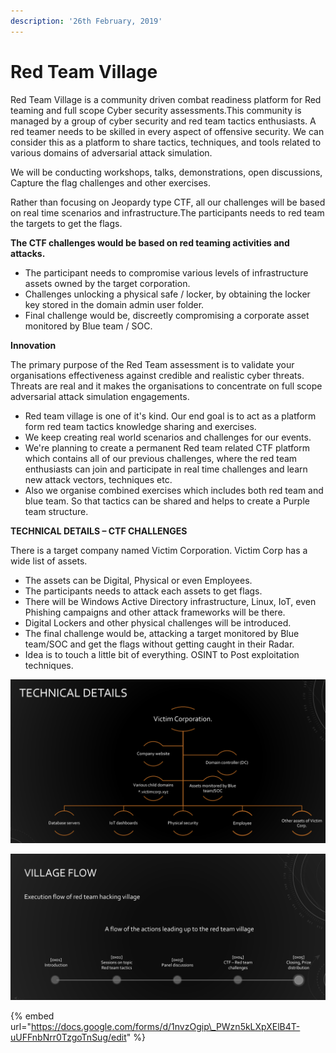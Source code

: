 ```yaml
---
description: '26th February, 2019'
---
```


# Red Team Village

Red Team Village is a community driven combat readiness platform for Red teaming and full scope Cyber security assessments.This community is managed by a group of cyber security and red team tactics enthusiasts. A red teamer needs to be skilled in every aspect of offensive security. We can consider this as a platform to share tactics, techniques, and tools related to various domains of adversarial attack simulation.

We will be conducting workshops, talks, demonstrations, open discussions, Capture the flag challenges and other exercises.

Rather than focusing on Jeopardy type CTF, all our challenges will be based on real time scenarios and infrastructure.The participants needs to red team the targets to get the flags.

**The CTF challenges would be based on red teaming activities and attacks.**

* The participant needs to compromise various levels of infrastructure assets owned by the target corporation. 
* Challenges unlocking a physical safe / locker, by obtaining the locker key stored in the domain admin user folder.
* Final challenge would be, discreetly compromising a corporate asset monitored by Blue team / SOC.

**Innovation**

The primary purpose of the Red Team assessment is to validate your organisations effectiveness against credible and realistic cyber threats. Threats are real and it makes the organisations to concentrate on full scope adversarial attack simulation engagements.

* Red team village is one of it's kind. Our end goal is to act as a platform form red team tactics knowledge sharing and exercises. 
* We keep creating real world scenarios and challenges for our events. 
* We're planning to create a permanent Red team related CTF platform which contains all of our previous challenges, where the red team enthusiasts can join and participate in real time challenges and learn new attack vectors, techniques etc.
* Also we organise combined exercises which includes both red team and blue team. So that tactics can be shared and helps to create a Purple team structure.

**TECHNICAL DETAILS – CTF CHALLENGES**

There is a target company named Victim Corporation. Victim Corp has a wide list of assets.

* The assets can be Digital, Physical or even Employees. 
* The participants needs to attack each assets to get flags. 
* There will be Windows Active Directory infrastructure, Linux, IoT, even Phishing campaigns and other attack frameworks will be there. 
* Digital Lockers and other physical challenges will be introduced. 
* The final challenge would be, attacking a target monitored by Blue team/SOC and get the flags without getting caught in their Radar. 
* Idea is to touch a little bit of everything. OSINT to Post exploitation techniques.

![](../.gitbook/assets/red_team_village.png)

![](../.gitbook/assets/red_team_village_2.png)

{% embed url="https://docs.google.com/forms/d/1nvzOgip\_PWzn5kLXpXElB4T-uUFFnbNrr0TzgoTnSug/edit" %}



